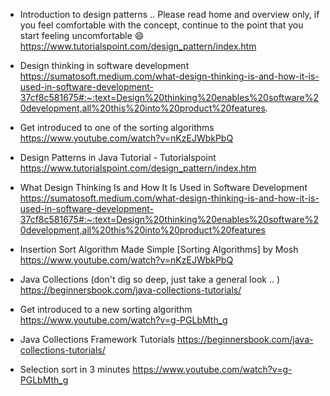 * Introduction to design patterns .. Please read home and overview only, if you feel comfortable with the concept, continue to the point that you start feeling uncomfortable :smile:
https://www.tutorialspoint.com/design_pattern/index.htm

* Design thinking in software development
https://sumatosoft.medium.com/what-design-thinking-is-and-how-it-is-used-in-software-development-37cf8c581675#:~:text=Design%20thinking%20enables%20software%20development,all%20this%20into%20product%20features.

* Get introduced to one of the sorting algorithms
https://www.youtube.com/watch?v=nKzEJWbkPbQ

* Design Patterns in Java Tutorial - Tutorialspoint
  https://www.tutorialspoint.com/design_pattern/index.htm


* What Design Thinking Is and How It Is Used in Software Development
  https://sumatosoft.medium.com/what-design-thinking-is-and-how-it-is-used-in-software-development-37cf8c581675#:~:text=Design%20thinking%20enables%20software%20development,all%20this%20into%20product%20features

* Insertion Sort Algorithm Made Simple [Sorting Algorithms] by Mosh
  https://www.youtube.com/watch?v=nKzEJWbkPbQ

* Java Collections (don't dig so deep, just take a general look .. )
https://beginnersbook.com/java-collections-tutorials/

* Get introduced to a new sorting algorithm
https://www.youtube.com/watch?v=g-PGLbMth_g


* Java Collections Framework Tutorials
https://beginnersbook.com/java-collections-tutorials/


* Selection sort in 3 minutes
https://www.youtube.com/watch?v=g-PGLbMth_g